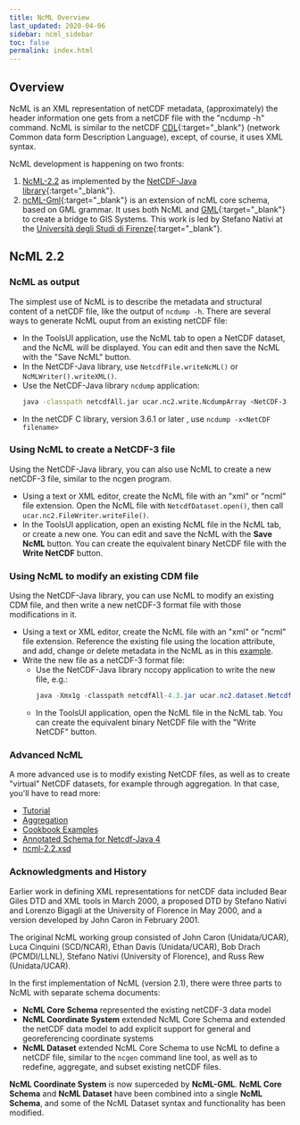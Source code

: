 ```yaml
---
title: NcML Overview
last_updated: 2020-04-06
sidebar: ncml_sidebar
toc: false
permalink: index.html
---
```


## Overview
NcML is an XML representation of netCDF metadata, (approximately) the header information one gets from a netCDF file with the "ncdump -h" command.
NcML is similar to the netCDF [CDL](https://www.unidata.ucar.edu/software/netcdf/documentation/NUG/netcdf_utilities_guide.html#cdl_guidee){:target="_blank"} (network Common data form Description Language), except, of course, it uses XML syntax.

NcML development is happening on two fronts:

1. [NcML-2.2](#ncml-22) as implemented by the [NetCDF-Java library](https://www.unidata.ucar.edu/software/netcdf-java/){:target="_blank"}.
2. [ncML-Gml](https://www.researchgate.net/publication/221646728_NcML-GML_Encoding_NetCDF_Datasets_Using_GML){:target="_blank"} is an extension of ncML core schema, based on GML grammar.
   It uses both NcML and [GML](http://en.wikipedia.org/wiki/Geography_Markup_Language){:target="_blank"} to create a bridge to GIS Systems.
   This work is led by Stefano Nativi at the [Università degli Studi di Firenze](https://www.unifi.it/){:target="_blank"}.

## NcML 2.2

### NcML as output

The simplest use of NcML is to describe the metadata and structural content of a netCDF file, like the output of `ncdump -h`. There are several ways to generate NcML ouput from an existing netCDF file:

* In the ToolsUI application, use the NcML tab to open a NetCDF dataset, and the NcML will be displayed.
  You can edit and then save the NcML with the "Save NcML" button.
* In the NetCDF-Java library, use `NetcdfFile.writeNcML()` or `NcMLWriter().writeXML()`.
* Use the NetCDF-Java library `ncdump` application:
  ~~~bash
  java -classpath netcdfAll.jar ucar.nc2.write.NcdumpArray <NetCDF-3 filename> -ncml
  ~~~
* In the netCDF C library, version 3.6.1 or later , use `ncdump -x<NetCDF filename>`

### Using NcML to create a NetCDF-3 file

Using the NetCDF-Java library, you can also use NcML to create a new netCDF-3 file, similar to the ncgen program.

* Using a text or XML editor, create the NcML file with an "xml" or "ncml" file extension. 
  Open the NcML file with `NetcdfDataset.open()`, then call `ucar.nc2.FileWriter.writeFile()`.
* In the ToolsUI application, open an existing NcML file in the NcML tab, or create a new one.
  You can edit and save the NcML with the **Save NcML** button.
  You can create the equivalent binary NetCDF file with the **Write NetCDF** button.

### Using NcML to modify an existing CDM file

Using the NetCDF-Java library, you can use NcML to modify an existing CDM file, and then write a new netCDF-3 format file with those modifications in it.

* Using a text or XML editor, create the NcML file with an "xml" or "ncml" file extension. 
  Reference the existing file using the location attribute, and add, change or delete metadata in the NcML as in this [example](basic_ncml_tutorial.html#exercise-3-read-in-metadata-from-existing-netcdf-file-and-modify).
* Write the new file as a netCDF-3 format file:
  * Use the NetCDF-Java library nccopy application to write the new file, e.g.:
    ~~~java
    java -Xmx1g -classpath netcdfAll-4.3.jar ucar.nc2.dataset.NetcdfDataset -in myFile.ncml -out myFile.nc
    ~~~
  * In the ToolsUI application, open the NcML file in the NcML tab.
    You can create the equivalent binary NetCDF file with the "Write NetCDF" button.

### Advanced NcML

A more advanced use is to modify existing NetCDF files, as well as to create "virtual" NetCDF datasets, for example through aggregation. In that case, you'll have to read more:

* [Tutorial](basic_ncml_tutorial.html)
* [Aggregation](ncml_aggregation.html)
* [Cookbook Examples](ncml_cookbook.html)
* [Annotated Schema for Netcdf-Java 4](annotated_ncml_schema.html)
* [ncml-2.2.xsd](https://www.unidata.ucar.edu/schemas/netcdf/ncml-2.2.xsd)

### Acknowledgments and History

Earlier work in defining XML representations for netCDF data included Bear Giles DTD and XML tools in March 2000, a proposed DTD by Stefano Nativi and Lorenzo Bigagli at the University of Florence in May 2000, and a version developed by John Caron in February 2001.

The original NcML working group consisted of John Caron (Unidata/UCAR), Luca Cinquini (SCD/NCAR), Ethan Davis (Unidata/UCAR), Bob Drach (PCMDI/LLNL), Stefano Nativi (University of Florence), and Russ Rew (Unidata/UCAR).

In the first implementation of NcML (version 2.1), there were three parts to NcML with separate schema documents:

* **NcML Core Schema** represented the existing netCDF-3 data model
* **NcML Coordinate System** extended NcML Core Schema and extended the netCDF data model to add explicit support for general and georeferencing coordinate systems
* **NcML Dataset** extended NcML Core Schema to use NcML to define a netCDF file, similar to the `ncgen` command line tool, as well as to redefine, aggregate, and subset existing netCDF files.

**NcML Coordinate System** is now superceded by **NcML-GML**. 
**NcML Core Schema** and **NcML Dataset** have been combined into a single **NcML Schema**, and some of the NcML Dataset syntax and functionality has been modified.
